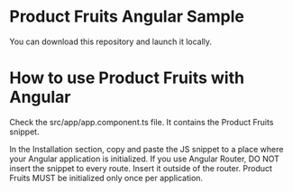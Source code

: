 # Product Fruits Angular Sample

You can download this repository and launch it locally.

# How to use Product Fruits with Angular

Check the src/app/app.component.ts file. It contains the Product Fruits snippet.

In the Installation section, copy and paste the JS snippet to a place where your Angular application is initialized. If you use Angular Router, DO NOT insert the snippet to every route. Insert it outside of the router. Product Fruits MUST be initialized only once per application.